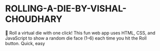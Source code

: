 # ROLLING-A-DIE-BY-VISHAL-CHOUDHARY
🎲 Roll a virtual die with one click! This fun web app uses HTML, CSS, and JavaScript to show a random die face (1–6) each time you hit the Roll button. Quick, easy
